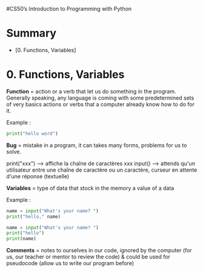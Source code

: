 #CS50’s Introduction to Programming with Python

# Summary
- [0. Functions, Variables]

# 0. Functions, Variables

**Function** = action or a verb that let us do something in the program. Generally speaking, any language is coming with some predetermined sets of very basics actions or verbs that a computer already know how to do for it.

Example : 

```python
print("hello word")
```

**Bug** = mistake in a program, it can takes many forms, problems for us to solve.

print("xxx") --> affiche la chaîne de caractères xxx
input() --> attends qu'un utilisateur entre une chaîne de caractère ou un caractère, curseur en attente d'une réponse (textuelle) 

**Variables** = type of data that stock in the memory a value of a data

Example :

```python
name = input("What's your name? ")
print("hello," name)
```
```python
name = input("What's your name? ")
print("hello")
print(name)
```

**Comments** = notes to ourselves in our code, ignored by the computer (for us, our teacher or mentor to review the code) & could be used for pseudocode (allow us to write our program before)
